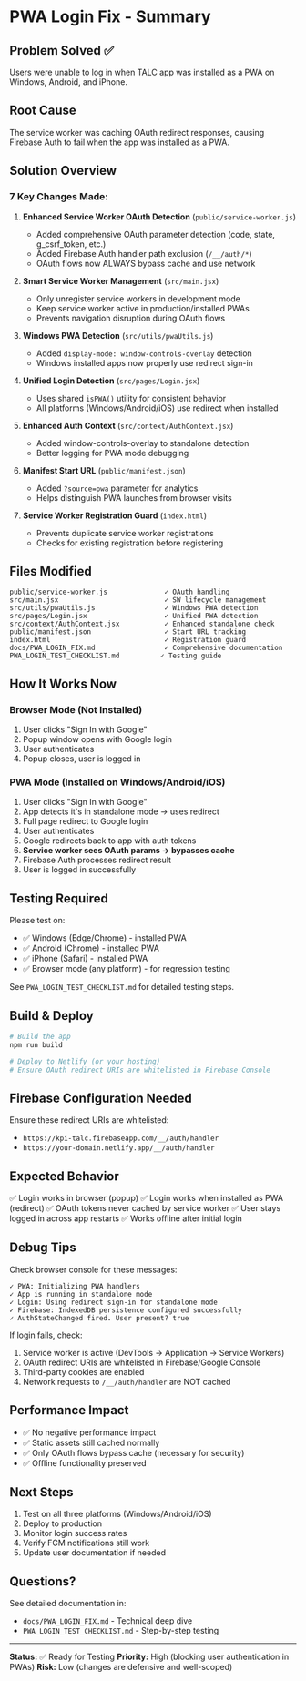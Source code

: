 # PWA Login Fix - Summary

## Problem Solved ✅
Users were unable to log in when TALC app was installed as a PWA on Windows, Android, and iPhone.

## Root Cause
The service worker was caching OAuth redirect responses, causing Firebase Auth to fail when the app was installed as a PWA.

## Solution Overview

### 7 Key Changes Made:

1. **Enhanced Service Worker OAuth Detection** (`public/service-worker.js`)
   - Added comprehensive OAuth parameter detection (code, state, g_csrf_token, etc.)
   - Added Firebase Auth handler path exclusion (`/__/auth/*`)
   - OAuth flows now ALWAYS bypass cache and use network

2. **Smart Service Worker Management** (`src/main.jsx`)
   - Only unregister service workers in development mode
   - Keep service worker active in production/installed PWAs
   - Prevents navigation disruption during OAuth flows

3. **Windows PWA Detection** (`src/utils/pwaUtils.js`)
   - Added `display-mode: window-controls-overlay` detection
   - Windows installed apps now properly use redirect sign-in

4. **Unified Login Detection** (`src/pages/Login.jsx`)
   - Uses shared `isPWA()` utility for consistent behavior
   - All platforms (Windows/Android/iOS) use redirect when installed

5. **Enhanced Auth Context** (`src/context/AuthContext.jsx`)
   - Added window-controls-overlay to standalone detection
   - Better logging for PWA mode debugging

6. **Manifest Start URL** (`public/manifest.json`)
   - Added `?source=pwa` parameter for analytics
   - Helps distinguish PWA launches from browser visits

7. **Service Worker Registration Guard** (`index.html`)
   - Prevents duplicate service worker registrations
   - Checks for existing registration before registering

## Files Modified

```
public/service-worker.js              ✓ OAuth handling
src/main.jsx                          ✓ SW lifecycle management  
src/utils/pwaUtils.js                 ✓ Windows PWA detection
src/pages/Login.jsx                   ✓ Unified PWA detection
src/context/AuthContext.jsx           ✓ Enhanced standalone check
public/manifest.json                  ✓ Start URL tracking
index.html                            ✓ Registration guard
docs/PWA_LOGIN_FIX.md                 ✓ Comprehensive documentation
PWA_LOGIN_TEST_CHECKLIST.md          ✓ Testing guide
```

## How It Works Now

### Browser Mode (Not Installed)
1. User clicks "Sign In with Google"
2. Popup window opens with Google login
3. User authenticates
4. Popup closes, user is logged in

### PWA Mode (Installed on Windows/Android/iOS)
1. User clicks "Sign In with Google"
2. App detects it's in standalone mode → uses redirect
3. Full page redirect to Google login
4. User authenticates
5. Google redirects back to app with auth tokens
6. **Service worker sees OAuth params → bypasses cache**
7. Firebase Auth processes redirect result
8. User is logged in successfully

## Testing Required

Please test on:
- ✅ Windows (Edge/Chrome) - installed PWA
- ✅ Android (Chrome) - installed PWA
- ✅ iPhone (Safari) - installed PWA
- ✅ Browser mode (any platform) - for regression testing

See `PWA_LOGIN_TEST_CHECKLIST.md` for detailed testing steps.

## Build & Deploy

```powershell
# Build the app
npm run build

# Deploy to Netlify (or your hosting)
# Ensure OAuth redirect URIs are whitelisted in Firebase Console
```

## Firebase Configuration Needed

Ensure these redirect URIs are whitelisted:
- `https://kpi-talc.firebaseapp.com/__/auth/handler`
- `https://your-domain.netlify.app/__/auth/handler`

## Expected Behavior

✅ Login works in browser (popup)
✅ Login works when installed as PWA (redirect)
✅ OAuth tokens never cached by service worker
✅ User stays logged in across app restarts
✅ Works offline after initial login

## Debug Tips

Check browser console for these messages:
```
✓ PWA: Initializing PWA handlers
✓ App is running in standalone mode
✓ Login: Using redirect sign-in for standalone mode
✓ Firebase: IndexedDB persistence configured successfully
✓ AuthStateChanged fired. User present? true
```

If login fails, check:
1. Service worker is active (DevTools → Application → Service Workers)
2. OAuth redirect URIs are whitelisted in Firebase/Google Console
3. Third-party cookies are enabled
4. Network requests to `/__/auth/handler` are NOT cached

## Performance Impact

- ✅ No negative performance impact
- ✅ Static assets still cached normally
- ✅ Only OAuth flows bypass cache (necessary for security)
- ✅ Offline functionality preserved

## Next Steps

1. Test on all three platforms (Windows/Android/iOS)
2. Deploy to production
3. Monitor login success rates
4. Verify FCM notifications still work
5. Update user documentation if needed

## Questions?

See detailed documentation in:
- `docs/PWA_LOGIN_FIX.md` - Technical deep dive
- `PWA_LOGIN_TEST_CHECKLIST.md` - Step-by-step testing

---

**Status:** ✅ Ready for Testing
**Priority:** High (blocking user authentication in PWAs)
**Risk:** Low (changes are defensive and well-scoped)
